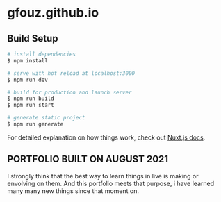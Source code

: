 # gfouz.github.io

## Build Setup

```bash
# install dependencies
$ npm install

# serve with hot reload at localhost:3000
$ npm run dev

# build for production and launch server
$ npm run build
$ npm run start

# generate static project
$ npm run generate
```

For detailed explanation on how things work, check out [Nuxt.js docs](https://nuxtjs.org).

## PORTFOLIO BUILT ON AUGUST 2021

I strongly think that the best way to learn things in live is making 
or envolving on them.
And this portfolio meets that purpose, i have learned many many new
things since that moment on.


